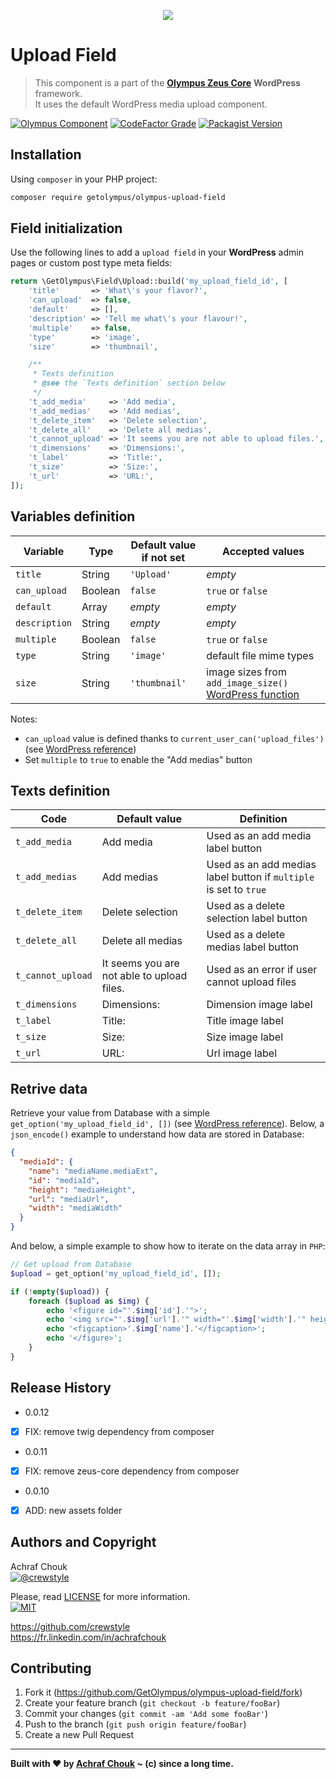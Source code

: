 <p align="center">
    <img src="https://img.icons8.com/nolan/2x/upload.png">
</p>

# Upload Field
> This component is a part of the [**Olympus Zeus Core**][zeus-url] **WordPress** framework.  
> It uses the default WordPress media upload component.

[![Olympus Component][olympus-image]][olympus-url]
[![CodeFactor Grade][codefactor-image]][codefactor-url]
[![Packagist Version][packagist-image]][packagist-url]

## Installation

Using `composer` in your PHP project:

```sh
composer require getolympus/olympus-upload-field
```

## Field initialization

Use the following lines to add a `upload field` in your **WordPress** admin pages or custom post type meta fields:

```php
return \GetOlympus\Field\Upload::build('my_upload_field_id', [
    'title'       => 'What\'s your flavor?',
    'can_upload'  => false,
    'default'     => [],
    'description' => 'Tell me what\'s your flavour!',
    'multiple'    => false,
    'type'        => 'image',
    'size'        => 'thumbnail',

    /**
     * Texts definition
     * @see the `Texts definition` section below
     */
    't_add_media'     => 'Add media',
    't_add_medias'    => 'Add medias',
    't_delete_item'   => 'Delete selection',
    't_delete_all'    => 'Delete all medias',
    't_cannot_upload' => 'It seems you are not able to upload files.',
    't_dimensions'    => 'Dimensions:',
    't_label'         => 'Title:',
    't_size'          => 'Size:',
    't_url'           => 'URL:',
]);
```

## Variables definition

| Variable      | Type    | Default value if not set | Accepted values |
| ------------- | ------- | ------------------------ | --------------- |
| `title`       | String  | `'Upload'` | *empty* |
| `can_upload`  | Boolean | `false` | `true` or `false` |
| `default`     | Array   | *empty* | *empty* |
| `description` | String  | *empty* | *empty* |
| `multiple`    | Boolean | `false` | `true` or `false` |
| `type`        | String  | `'image'` | default file mime types |
| `size`        | String  | `'thumbnail'` | image sizes from `add_image_size()` [WordPress function](https://developer.wordpress.org/reference/functions/add_image_size/) |

Notes:
* `can_upload` value is defined thanks to `current_user_can('upload_files')` (see [WordPress reference](https://codex.wordpress.org/Function_Reference/current_user_can))
* Set `multiple` to `true` to enable the "Add medias" button

## Texts definition

| Code | Default value | Definition |
| ---- | ------------- | ---------- |
| `t_add_media` | Add media | Used as an add media label button |
| `t_add_medias` | Add medias | Used as an add medias label button if `multiple` is set to `true` |
| `t_delete_item` | Delete selection | Used as a delete selection label button |
| `t_delete_all` | Delete all medias | Used as a delete medias label button |
| `t_cannot_upload` | It seems you are not able to upload files. | Used as an error if user cannot upload files |
| `t_dimensions` | Dimensions: | Dimension image label |
| `t_label` | Title: | Title image label |
| `t_size` | Size: | Size image label |
| `t_url` | URL: | Url image label |

## Retrive data

Retrieve your value from Database with a simple `get_option('my_upload_field_id', [])` (see [WordPress reference][getoption-url]).
Below, a `json_encode()` example to understand how data are stored in Database:

```json
{
  "mediaId": {
    "name": "mediaName.mediaExt",
    "id": "mediaId",
    "height": "mediaHeight",
    "url": "mediaUrl",
    "width": "mediaWidth"
  }
}
```

And below, a simple example to show how to iterate on the data array in `PHP`:

```php
// Get upload from Database
$upload = get_option('my_upload_field_id', []);

if (!empty($upload)) {
    foreach ($upload as $img) {
        echo '<figure id="'.$img['id'].'">';
        echo '<img src="'.$img['url'].'" width="'.$img['width'].'" height="'.$img['height'].'" alt="'.esc_html($img['name']).'" />';
        echo '<figcaption>'.$img['name'].'</figcaption>';
        echo '</figure>';
    }
}
```

## Release History

* 0.0.12
- [x] FIX: remove twig dependency from composer

* 0.0.11
- [x] FIX: remove zeus-core dependency from composer

* 0.0.10
- [x] ADD: new assets folder

## Authors and Copyright

Achraf Chouk  
[![@crewstyle][twitter-image]][twitter-url]

Please, read [LICENSE][license-blob] for more information.  
[![MIT][license-image]][license-url]

<https://github.com/crewstyle>  
<https://fr.linkedin.com/in/achrafchouk>

## Contributing

1. Fork it (<https://github.com/GetOlympus/olympus-upload-field/fork>)
2. Create your feature branch (`git checkout -b feature/fooBar`)
3. Commit your changes (`git commit -am 'Add some fooBar'`)
4. Push to the branch (`git push origin feature/fooBar`)
5. Create a new Pull Request

---

**Built with ♥ by [Achraf Chouk](http://github.com/crewstyle "Achraf Chouk") ~ (c) since a long time.**

<!-- links & imgs dfn's -->
[olympus-image]: https://img.shields.io/badge/for-Olympus-44cc11.svg?style=flat-square
[olympus-url]: https://github.com/GetOlympus
[zeus-url]: https://github.com/GetOlympus/Zeus-Core
[codefactor-image]: https://www.codefactor.io/repository/github/GetOlympus/olympus-upload-field/badge?style=flat-square
[codefactor-url]: https://www.codefactor.io/repository/github/getolympus/olympus-upload-field
[getoption-url]: https://developer.wordpress.org/reference/functions/get_option/
[license-blob]: https://github.com/GetOlympus/olympus-upload-field/blob/master/LICENSE
[license-image]: https://img.shields.io/badge/license-MIT_License-blue.svg?style=flat-square
[license-url]: http://opensource.org/licenses/MIT
[packagist-image]: https://img.shields.io/packagist/v/getolympus/olympus-upload-field.svg?style=flat-square
[packagist-url]: https://packagist.org/packages/getolympus/olympus-upload-field
[twitter-image]: https://img.shields.io/badge/crewstyle-blue.svg?style=social&logo=twitter
[twitter-url]: http://twitter.com/crewstyle